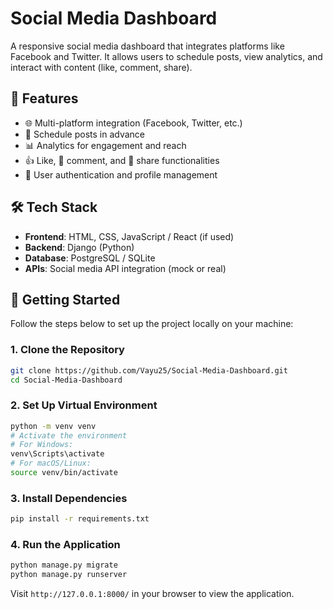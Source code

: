 # Social Media Dashboard

A responsive social media dashboard that integrates platforms like Facebook and Twitter.
It allows users to schedule posts, view analytics, and interact with content (like, comment, share).

## 🔧 Features

* 🌐 Multi-platform integration (Facebook, Twitter, etc.)
* 📅 Schedule posts in advance
* 📊 Analytics for engagement and reach
* 👍 Like, 💬 comment, and 🔁 share functionalities
* 👥 User authentication and profile management

## 🛠️ Tech Stack

* **Frontend**: HTML, CSS, JavaScript / React (if used)
* **Backend**: Django (Python)
* **Database**: PostgreSQL / SQLite
* **APIs**: Social media API integration (mock or real)

## 🚀 Getting Started

Follow the steps below to set up the project locally on your machine:

### 1. Clone the Repository

```bash
git clone https://github.com/Vayu25/Social-Media-Dashboard.git
cd Social-Media-Dashboard
```

### 2. Set Up Virtual Environment

```bash
python -m venv venv
# Activate the environment
# For Windows:
venv\Scripts\activate
# For macOS/Linux:
source venv/bin/activate
```

### 3. Install Dependencies

```bash
pip install -r requirements.txt
```

### 4. Run the Application

```bash
python manage.py migrate
python manage.py runserver
```

Visit `http://127.0.0.1:8000/` in your browser to view the application.

